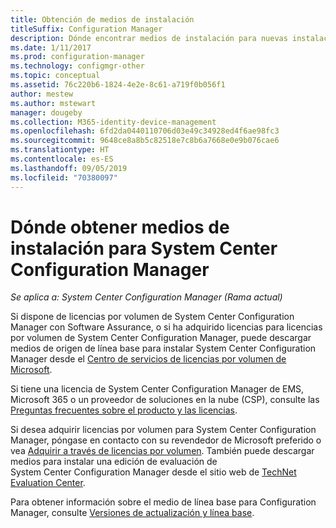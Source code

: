 ```yaml
---
title: Obtención de medios de instalación
titleSuffix: Configuration Manager
description: Dónde encontrar medios de instalación para nuevas instalaciones de System Center Configuration Manager.
ms.date: 1/11/2017
ms.prod: configuration-manager
ms.technology: configmgr-other
ms.topic: conceptual
ms.assetid: 76c220b6-1824-4e2e-8c61-a719f0b056f1
author: mestew
ms.author: mstewart
manager: dougeby
ms.collection: M365-identity-device-management
ms.openlocfilehash: 6fd2da0440110706d03e49c34928ed4f6ae98fc3
ms.sourcegitcommit: 9648ce8a8b5c82518e7c8b6a7668e0e9b076cae6
ms.translationtype: HT
ms.contentlocale: es-ES
ms.lasthandoff: 09/05/2019
ms.locfileid: "70380097"
---
```

# <a name="where-to-get-installation-media-for-system-center-configuration-manager"></a>Dónde obtener medios de instalación para System Center Configuration Manager

*Se aplica a: System Center Configuration Manager (Rama actual)*

Si dispone de licencias por volumen de System Center Configuration Manager con Software Assurance, o si ha adquirido licencias para licencias por volumen de System Center Configuration Manager, puede descargar medios de origen de línea base para instalar System Center Configuration Manager desde el [Centro de servicios de licencias por volumen de Microsoft](https://www.microsoft.com/Licensing/servicecenter/default.aspx).   

Si tiene una licencia de System Center Configuration Manager de EMS, Microsoft 365 o un proveedor de soluciones en la nube (CSP), consulte las [Preguntas frecuentes sobre el producto y las licencias](/sccm/core/understand/product-and-licensing-faq#bkmk_csp).

Si desea adquirir licencias por volumen para System Center Configuration Manager, póngase en contacto con su revendedor de Microsoft preferido o vea [Adquirir a través de licencias por volumen](https://www.microsoft.com/Licensing/how-to-buy/how-to-buy.aspx). También puede descargar medios para instalar una edición de evaluación de System Center Configuration Manager desde el sitio web de [TechNet Evaluation Center]( https://www.microsoft.com/evalcenter/evaluate-system-center-configuration-manager-and-endpoint-protection).

Para obtener información sobre el medio de línea base para Configuration Manager, consulte [Versiones de actualización y línea base](/sccm/core/servers/manage/updates#bkmk_Baselines).
